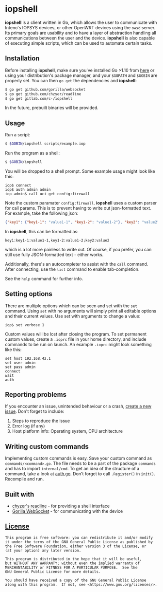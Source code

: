# iopshell

__iopshell__ is a client written in Go, which allows the user to communicate with Inteno's IOPSYS devices, or other OpenWRT devices using the `owsd` server. Its primary goals are usability and to have a layer of abstraction handling all communications between the user and the device. __iopshell__ is also capable of executing simple scripts, which can be used to automate certain tasks.

## Installation
Before installing __iopshell__, make sure you've installed Go >1.10 from [here](https://golang.org/dl/) or using your distribution's package manager, and your `$GOPATH` and `$GOBIN` are properly set. You can then `go get` the dependencies and __iopshell__:
```sh
$ go get github.com/gorilla/websocket
$ go get github.com/chzyer/readline
$ go get gitlab.com/c-/iopshell
```
In the future, prebuilt binaries will be provided.

## Usage
Run a script:
```sh
$ $GOBIN/iopshell scripts/example.iop
```
Run the program as a shell:
```sh
$ $GOBIN/iopshell
```
You will be dropped to a shell prompt. Some example usage might look like this:
```
iop$ connect
iop$ auth admin admin
iop admin$ call uci get config:firewall
```

Note the custom paramater `config:firewall`. __iopshell__ uses a custom parser for call params. This is to prevent having to write out json-formatted text. For example, take the following json: 
```json
{"key1": {"key1-1": "value1-1", "key1-2": "value1-2"}, "key2": "value2"}
```
In __iopshell__, this can be formatted as:
```
key1:key1-1:value1-1,key1-2:value1-2;key2:value2
```
which is a lot more painless to write out. Of course, if you prefer, you can still use fully JSON-formatted text - either works.

Additionally, there's an autocompleter to assist with the `call` command. After connecting, use the `list` command to enable tab-completion.

See the `help` command for further info.

## Setting options
There are multiple options which can be seen and set with the `set` command. Using `set` with no arguments will simply print all editable options and their current values. Use set with arguments to change a value:
```
iop$ set verbose 1
```
Custom values will be lost after closing the program. To set permanent custom values, create a `.ioprc` file in your home directory, and include commands to be run on launch. An example `.ioprc` might look something like this:
```
set host 192.168.42.1
set user admin
set pass admin
connect
wait
auth
```

## Reporting problems
If you encounter an issue, unintended behaviour or a crash, [create a new issue](https://gitlab.com/c-/iopshell/issues). Don't forget to include:
1. Steps to reproduce the issue
2. Error log (if any)
3. Host platform info: Operating system, CPU architecture 

## Writing custom commands
Implementing custom commands is easy. Save your custom command as `commands/<command>.go`. The file needs to be a part of the package `commands` and has to import `internal/cmd`. To get an idea of the structure of a command, take a look at [auth.go](commands/auth.go). Don't forget to call `.Register()` in `init()`. Recompile and run.

## Built with
* [chyzer's readline](https://github.com/chzyer/readline) - for providing a shell interface
* [Gorilla WebSocket](https://github.com/gorilla/websocket) - for communicating with the device

## [License](LICENSE)
```
This program is free software: you can redistribute it and/or modify
it under the terms of the GNU General Public License as published by
the Free Software Foundation, either version 3 of the License, or
(at your option) any later version.

This program is distributed in the hope that it will be useful,
but WITHOUT ANY WARRANTY; without even the implied warranty of
MERCHANTABILITY or FITNESS FOR A PARTICULAR PURPOSE.  See the
GNU General Public License for more details.

You should have received a copy of the GNU General Public License
along with this program.  If not, see <https://www.gnu.org/licenses/>.
```